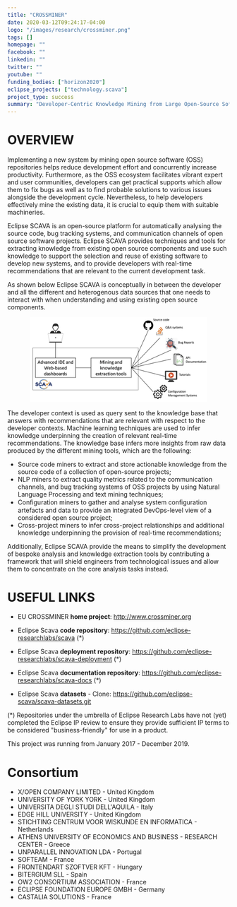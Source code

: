 ```yaml
---
title: "CROSSMINER"
date: 2020-03-12T09:24:17-04:00
logo: "/images/research/crossminer.png"
tags: []
homepage: ""
facebook: ""
linkedin: ""
twitter: ""
youtube: ""
funding_bodies: ["horizon2020"]
eclipse_projects: ["technology.scava"]
project_type: success
summary: "Developer-Centric Knowledge Mining from Large Open-Source Software Repositories"
---
```

# OVERVIEW

Implementing a new system by mining open source software (OSS) repositories helps reduce development effort and concurrently increase productivity. Furthermore, as the OSS ecosystem facilitates vibrant expert and user communities, developers can get practical supports which allow them to fix bugs as well as to find probable solutions to various issues alongside the development cycle. Nevertheless, to help developers effectively mine the existing data, it is crucial to equip them with suitable machineries.

Eclipse SCAVA is an open-source platform for automatically analysing the source code, bug tracking systems, and communication channels of open source software projects. Eclipse SCAVA provides techniques and tools for extracting knowledge from existing open source components and use such knowledge to support the selection and reuse of existing software to develop new systems, and to provide developers with real-time recommendations that are relevant to the current development task.

As shown below Eclipse SCAVA is conceptually in between the developer and all the different and heterogenous data sources that one needs to interact with when understanding and using existing open source components.
<center><img src="crossminer.png" width="400"></center>

The developer context is used as query sent to the knowledge base that answers with recommendations that are relevant with respect to the developer contexts. Machine learning techniques are used to infer knowledge underpinning the creation of relevant real-time recommendations. The knowledge base infers more insights from raw data produced by the different mining tools, which are the following:

* Source code miners to extract and store actionable knowledge from the source code of a collection of open-source projects;
* NLP miners to extract quality metrics related to the communication channels, and bug tracking systems of OSS projects by using Natural Language Processing and text mining techniques;
* Configuration miners to gather and analyse system conﬁguration artefacts and data to provide an integrated DevOps-level view of a considered open source project;
* Cross-project miners to infer cross-project relationships and additional knowledge underpinning the provision of real-time recommendations;

Additionally, Eclipse SCAVA provide the means to simplify the development of bespoke analysis and knowledge extraction tools by contributing a framework that will shield engineers from technological issues and allow them to concentrate on the core analysis tasks instead.

# USEFUL LINKS
* EU CROSSMINER <strong>home project</strong>: http://www.crossminer.org<p/>

* Eclipse Scava <strong>code repository</strong>: https://github.com/eclipse-researchlabs/scava (*)
* Eclipse Scava <strong>deployment repository</strong>: https://github.com/eclipse-researchlabs/scava-deployment (*)
* Eclipse Scava <strong>documentation repository</strong>: https://github.com/eclipse-researchlabs/scava-docs (*)
* Eclipse Scava <strong>datasets</strong> - Clone: https://github.com/eclipse-scava/scava-datasets.git


(*) Repositories under the umbrella of Eclipse Research Labs have not (yet) completed the Eclipse IP review to ensure they provide sufficient IP terms to be considered "business-friendly" for use in a product.

This project was running from January 2017 - December 2019.

# Consortium
* X/OPEN COMPANY LIMITED - United Kingdom
* UNIVERSITY OF YORK YORK - United Kingdom
* UNIVERSITA DEGLI STUDI DELL'AQUILA - Italy
* EDGE HILL UNIVERSITY - United Kingdom
* STICHTING CENTRUM VOOR WISKUNDE EN INFORMATICA - Netherlands
* ATHENS UNIVERSITY OF ECONOMICS AND BUSINESS - RESEARCH CENTER - Greece
* UNPARALLEL INNOVATION LDA - Portugal
* SOFTEAM - France
* FRONTENDART SZOFTVER KFT - Hungary
* BITERGIUM SLL - Spain
* OW2 CONSORTIUM ASSOCIATION  - France
* ECLIPSE FOUNDATION EUROPE GMBH - Germany
* CASTALIA SOLUTIONS - France
